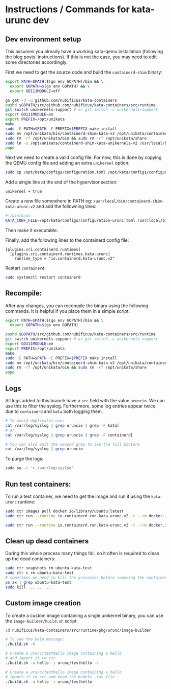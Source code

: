 # Instructions / Commands for kata-urunc dev

## Dev environment setup

This assumes you already have a working kata-qemu installation (following the blog posts' instructions). If this is not the case, you may need to edit some directories accordingly.

First we need to get the source code and build the `containerd-shim` binary:

```bash
export PATH=$PATH:$(go env GOPATH)/bin && \
  export GOPATH=$(go env GOPATH) && \
  export GO111MODULE=off

go get -d -u github.com/nubificus/kata-containers
pushd $GOPATH/src/github.com/nubificus/kata-containers/src/runtime
git switch unikernels-support # or git switch -c unikernels-support
export GO111MODULE=on
export PREFIX=/opt/unikata
make
sudo -E PATH=$PATH -E PREFIX=$PREFIX make install
sudo mv /opt/unikata/bin/containerd-shim-kata-v2 /opt/unikata/containerd-shim-kata-unikernels-v2
sudo rm -rf /opt/unikata/bin && sudo rm -rf /opt/unikata/share
sudo ln -s /opt/unikata/containerd-shim-kata-unikernels-v2 /usr/local/bin
popd
```

Next we need to create a valid config file. For now, this is done by copying the QEMU config file and adding an extra `unikernel` option:

```bash
sudo cp /opt/kata/configs/configuration.toml /opt/kata/configs/configuration-urunc.toml
```

Add a single line at the end of the hypervisor section:

```
unikernel = true
```

Create a new file somewhere in PATH eg: `/usr/local/bin/containerd-shim-kata-urunc-v2` and add the followning lines:

```bash
#!/bin/bash
KATA_CONF_FILE=/opt/kata/configs/configuration-urunc.toml /usr/local/bin/containerd-shim-kata-unikernels-v2 $@
```

Then make it executable.

Finally, add the following lines to the containerd config file:

```
[plugins.cri.containerd.runtimes]
  [plugins.cri.containerd.runtimes.kata-urunc]
    runtime_type = "io.containerd.kata-urunc.v2"
```

Restart `containerd`:

```bash
sudo systemctl restart containerd
```

## Recompile:

After any changes, you can recompile the binary using the following commands. It is helpful if you place them in a simple script:

```bash
export PATH=$PATH:$(go env GOPATH)/bin && \
  export GOPATH=$(go env GOPATH)

pushd $GOPATH/src/github.com/nubificus/kata-containers/src/runtime
git switch unikernels-support # or git switch -c unikernels-support
export GO111MODULE=on
export PREFIX=/opt/unikata
make
sudo -E PATH=$PATH -E PREFIX=$PREFIX make install
sudo mv /opt/unikata/bin/containerd-shim-kata-v2 /opt/unikata/containerd-shim-kata-unikernels-v2
sudo rm -rf /opt/unikata/bin && sudo rm -rf /opt/unikata/share
popd
```

## Logs

All logs added to this branch have a `src` field with the value `uruncio`. We can use this to filter the syslog.
Furthermore, some log entries appear twice, due to `containerd` and `kata` both logging them.

```bash
# To avoid duplicates use:
cat /var/log/syslog | grep uruncio | grep -F kata[ 
# or
cat /var/log/syslog | grep uruncio | grep -F containerd[ 

# You can also omit the second grep to see the full picture
cat /var/log/syslog | grep uruncio
```

To purge the logs:

```bash
sudo su -c '> /var/log/syslog'
```

## Run test containers:

To run a test container, we need to get the image and run it using the `kata-urunc` runtime:

```bash
sudo ctr images pull docker.io/library/ubuntu:latest
sudo ctr run --runtime io.containerd.run.kata-urunc.v2 -t --rm docker.io/library/ubuntu:latest ubuntu-kata-test uname -a

sudo ctr run --runtime io.containerd.run.kata-urunc.v2 -t --rm docker.io/urunc/testhello:latest urunc-kata-test /unikernel/hello
```

## Clean up dead containers

During this whole process many things fail, so it often is required to clean up the dead containers:

```bash
sudo ctr snapshots rm ubuntu-kata-test
sudo ctr c rm ubuntu-kata-test
# sometimes we need to kill the processes before removing the container
ps ax | grep ubuntu-kata-test
sudo kill ... ... ...
```
## Custom image creation 

To create a custom image containing a single unikernel binary, you can use the `image-builder/build.sh` script.

```bash
cd nubificus/kata-containers/src/runtime/pkg/urunc/image-builder

# To see the help message:
./build.sh -h

# Create a urunc/testhello image containing a hello
# and import it to ctr
./build.sh -u hello -i urunc/testhello -c

# Create a urunc/testhello image containing a hello
# import it to ctr and keep the budnle .tar file
./build.sh -u hello -i urunc/testhello
```
